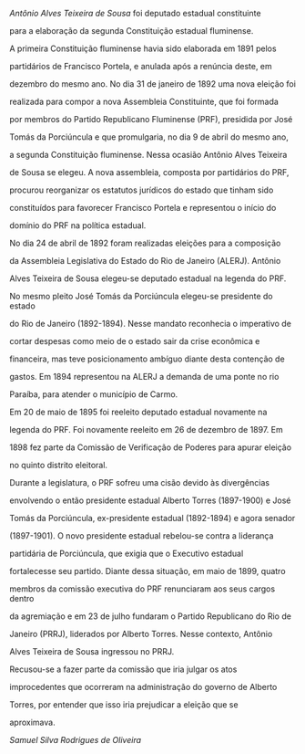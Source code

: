 

*Antônio Alves Teixeira de* *Sousa* foi deputado estadual constituinte

para a elaboração da segunda Constituição estadual fluminense.



A primeira Constituição fluminense havia sido elaborada em 1891 pelos

partidários de Francisco Portela, e anulada após a renúncia deste, em

dezembro do mesmo ano. No dia 31 de janeiro de 1892 uma nova eleição foi

realizada para compor a nova Assembleia Constituinte, que foi formada

por membros do Partido Republicano Fluminense (PRF), presidida por José

Tomás da Porciúncula e que promulgaria, no dia 9 de abril do mesmo ano,

a segunda Constituição fluminense. Nessa ocasião Antônio Alves Teixeira

de Sousa se elegeu. A nova assembleia, composta por partidários do PRF,

procurou reorganizar os estatutos jurídicos do estado que tinham sido

constituídos para favorecer Francisco Portela e representou o início do

domínio do PRF na política estadual.



No dia 24 de abril de 1892 foram realizadas eleições para a composição

da Assembleia Legislativa do Estado do Rio de Janeiro (ALERJ). Antônio

Alves Teixeira de Sousa elegeu-se deputado estadual na legenda do PRF.

No mesmo pleito José Tomás da Porciúncula elegeu-se presidente do estado

do Rio de Janeiro (1892-1894). Nesse mandato reconhecia o imperativo de

cortar despesas como meio de o estado sair da crise econômica e

financeira, mas teve posicionamento ambíguo diante desta contenção de

gastos. Em 1894 representou na ALERJ a demanda de uma ponte no rio

Paraíba, para atender o município de Carmo.



Em 20 de maio de 1895 foi reeleito deputado estadual novamente na

legenda do PRF. Foi novamente reeleito em 26 de dezembro de 1897. Em

1898 fez parte da Comissão de Verificação de Poderes para apurar eleição

no quinto distrito eleitoral.



Durante a legislatura, o PRF sofreu uma cisão devido às divergências

envolvendo o então presidente estadual Alberto Torres (1897-1900) e José

Tomás da Porciúncula, ex-presidente estadual (1892-1894) e agora senador

(1897-1901). O novo presidente estadual rebelou-se contra a liderança

partidária de Porciúncula, que exigia que o Executivo estadual

fortalecesse seu partido. Diante dessa situação, em maio de 1899, quatro

membros da comissão executiva do PRF renunciaram aos seus cargos dentro

da agremiação e em 23 de julho fundaram o Partido Republicano do Rio de

Janeiro (PRRJ), liderados por Alberto Torres. Nesse contexto, Antônio

Alves Teixeira de Sousa ingressou no PRRJ.



Recusou-se a fazer parte da comissão que iria julgar os atos

improcedentes que ocorreram na administração do governo de Alberto

Torres, por entender que isso iria prejudicar a eleição que se

aproximava.



*Samuel Silva Rodrigues de Oliveira*



